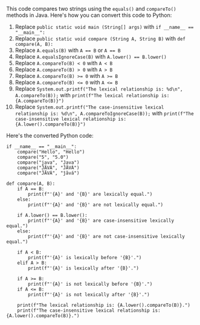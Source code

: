 This code compares two strings using the `equals()` and `compareTo()` methods in Java. Here's how you can convert this code to Python:

1. Replace `public static void main (String[] args)` with `if __name__ == "__main__":`
2. Replace `public static void compare (String A, String B)` with `def compare(A, B):`
3. Replace `A.equals(B)` with `A == B` or `A == B`
4. Replace `A.equalsIgnoreCase(B)` with `A.lower() == B.lower()`
5. Replace `A.compareTo(B) < 0` with `A < B`
6. Replace `A.compareTo(B) > 0` with `A > B`
7. Replace `A.compareTo(B) >= 0` with `A >= B`
8. Replace `A.compareTo(B) <= 0` with `A <= B`
9. Replace `System.out.printf("The lexical relationship is: %d\n", A.compareTo(B));` with `print(f"The lexical relationship is: {A.compareTo(B)}")`
10. Replace `System.out.printf("The case-insensitive lexical relationship is: %d\n", A.compareToIgnoreCase(B));` with `print(f"The case-insensitive lexical relationship is: {A.lower().compareTo(B)}")`

Here's the converted Python code:
```
if __name__ == "__main__":
    compare("Hello", "Hello")
    compare("5", "5.0")
    compare("java", "Java")
    compare("ĴÃVÁ", "ĴÃVÁ")
    compare("ĴÃVÁ", "ĵãvá")

def compare(A, B):
    if A == B:
        print(f"'{A}' and '{B}' are lexically equal.")
    else:
        print(f"'{A}' and '{B}' are not lexically equal.")
    
    if A.lower() == B.lower():
        print(f"'{A}' and '{B}' are case-insensitive lexically equal.")
    else:
        print(f"'{A}' and '{B}' are not case-insensitive lexically equal.")
    
    if A < B:
        print(f"'{A}' is lexically before '{B}'.")
    elif A > B:
        print(f"'{A}' is lexically after '{B}'.")
    
    if A >= B:
        print(f"'{A}' is not lexically before '{B}'.")
    if A <= B:
        print(f"'{A}' is not lexically after '{B}'.")
    
    print(f"The lexical relationship is: {A.lower().compareTo(B)}.")
    print(f"The case-insensitive lexical relationship is: {A.lower().compareTo(B)}.")
```
